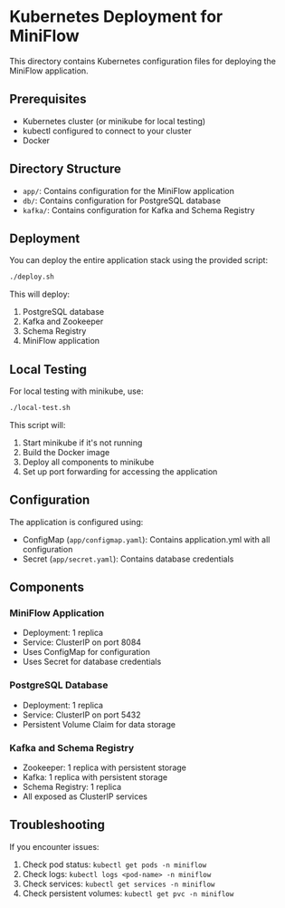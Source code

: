 # Kubernetes Deployment for MiniFlow

This directory contains Kubernetes configuration files for deploying the MiniFlow application.

## Prerequisites

- Kubernetes cluster (or minikube for local testing)
- kubectl configured to connect to your cluster
- Docker

## Directory Structure

- `app/`: Contains configuration for the MiniFlow application
- `db/`: Contains configuration for PostgreSQL database
- `kafka/`: Contains configuration for Kafka and Schema Registry

## Deployment

You can deploy the entire application stack using the provided script:

```bash
./deploy.sh
```

This will deploy:
1. PostgreSQL database
2. Kafka and Zookeeper
3. Schema Registry
4. MiniFlow application

## Local Testing

For local testing with minikube, use:

```bash
./local-test.sh
```

This script will:
1. Start minikube if it's not running
2. Build the Docker image
3. Deploy all components to minikube
4. Set up port forwarding for accessing the application

## Configuration

The application is configured using:

- ConfigMap (`app/configmap.yaml`): Contains application.yml with all configuration
- Secret (`app/secret.yaml`): Contains database credentials

## Components

### MiniFlow Application

- Deployment: 1 replica
- Service: ClusterIP on port 8084
- Uses ConfigMap for configuration
- Uses Secret for database credentials

### PostgreSQL Database

- Deployment: 1 replica
- Service: ClusterIP on port 5432
- Persistent Volume Claim for data storage

### Kafka and Schema Registry

- Zookeeper: 1 replica with persistent storage
- Kafka: 1 replica with persistent storage
- Schema Registry: 1 replica
- All exposed as ClusterIP services

## Troubleshooting

If you encounter issues:

1. Check pod status: `kubectl get pods -n miniflow`
2. Check logs: `kubectl logs <pod-name> -n miniflow`
3. Check services: `kubectl get services -n miniflow`
4. Check persistent volumes: `kubectl get pvc -n miniflow`